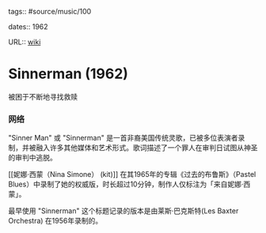 tags:: #source/music/100

dates:: 1962

URL:: [wiki](https://en.wikipedia.org/wiki/Sinner_Man)

# Sinnerman (1962)

被困于不断地寻找救赎

### 网络

"Sinner Man" 或 "Sinnerman" 是一首非裔美国传统灵歌，已被多位表演者录制，并被融入许多其他媒体和艺术形式。歌词描述了一个罪人在审判日试图从神圣的审判中逃脱。

[[妮娜·西蒙（Nina Simone） (kit)]] 在其1965年的专辑《过去的布鲁斯》（Pastel Blues）中录制了她的权威版，时长超过10分钟，制作人仅标注为「来自妮娜·西蒙」。

最早使用 "Sinnerman" 这个标题记录的版本是由莱斯·巴克斯特(Les Baxter Orchestra) 在1956年录制的。
